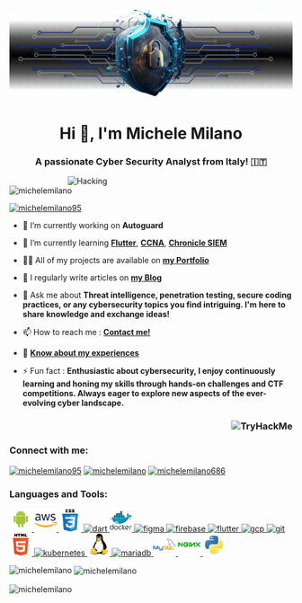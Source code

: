 [![MasterHead](https://github.com/michelemilano/michelemilano/blob/main/media/cybersecurity.gif)](https://michelemilano.it)
<h1 align="center">Hi 👋, I'm Michele Milano</h1>
<h3 align="center">A passionate Cyber Security Analyst from Italy! 🇮🇹</h3>
<img align="right" alt="Hacking" width="400" src="https://github.com/michelemilano/michelemilano/blob/main/media/cybersecurityanalyst.gif">


<p align="left"> <img src="https://komarev.com/ghpvc/?username=michelemilano&label=Profile%20views&color=3584e4&style=flat" alt="michelemilano" /> </p>

<p align="left"> <a href="https://twitter.com/michelemilano95" target="blank"><img src="https://img.shields.io/twitter/follow/michelemilano95?logo=twitter&style=for-the-badge" alt="michelemilano95" /></a> </p>

- 🔭 I’m currently working on **Autoguard**

- 🌱 I’m currently learning <a href="https://flutter.dev/">**Flutter**</a>, <a href="https://www.cisco.com/c/en/us/training-events/training-certifications/certifications/associate/ccna.html">**CCNA**</a>, <a href="https://cloud.google.com/chronicle/docs/overview?hl=en">**Chronicle SIEM**</a>
- 👨‍💻 All of my projects are available on <a href="https://michelemilano.it/blog/">**my Portfolio**</a>

- 📝 I regularly write articles on <a href="https://michelemilano.it/blog/">**my Blog**</a>

- 💬 Ask me about **Threat intelligence, penetration testing, secure coding practices, or any cybersecurity topics you find intriguing. I'm here to share knowledge and exchange ideas!**

- 📫 How to reach me : <a href="https://michelemilano.it/contact/">**Contact me!**</a>

- 📄 <a href="https://michelemilano.it/about/">**Know about my experiences**</a>

- ⚡ Fun fact : **Enthusiastic about cybersecurity, I enjoy continuously learning and honing my skills through hands-on challenges and CTF competitions. Always eager to explore new aspects of the ever-evolving cyber landscape.**
<h3 align="right"><img src="https://tryhackme-badges.s3.amazonaws.com/loox18.png" alt="TryHackMe"></h3>

<h3 align="left">Connect with me:</h3>
<p align="left">
<a href="https://twitter.com/michelemilano95" target="blank"><img align="center" src="https://raw.githubusercontent.com/rahuldkjain/github-profile-readme-generator/master/src/images/icons/Social/twitter.svg" alt="michelemilano95" height="30" width="40" /></a>
<a href="https://linkedin.com/in/michelemilano" target="blank"><img align="center" src="https://raw.githubusercontent.com/rahuldkjain/github-profile-readme-generator/master/src/images/icons/Social/linked-in-alt.svg" alt="michelemilano" height="30" width="40" /></a>
<a href="https://www.youtube.com/c/michelemilano686" target="blank"><img align="center" src="https://raw.githubusercontent.com/rahuldkjain/github-profile-readme-generator/master/src/images/icons/Social/youtube.svg" alt="michelemilano686" height="30" width="40" /></a>
</p>

<h3 align="left">Languages and Tools:</h3>
<p align="left"> <a href="https://developer.android.com" target="_blank" rel="noreferrer"> <img src="https://raw.githubusercontent.com/devicons/devicon/master/icons/android/android-original-wordmark.svg" alt="android" width="40" height="40"/> </a> <a href="https://aws.amazon.com" target="_blank" rel="noreferrer"> <img src="https://raw.githubusercontent.com/devicons/devicon/master/icons/amazonwebservices/amazonwebservices-original-wordmark.svg" alt="aws" width="40" height="40"/> </a> <a href="https://www.w3schools.com/css/" target="_blank" rel="noreferrer"> <img src="https://raw.githubusercontent.com/devicons/devicon/master/icons/css3/css3-original-wordmark.svg" alt="css3" width="40" height="40"/> </a> <a href="https://dart.dev" target="_blank" rel="noreferrer"> <img src="https://www.vectorlogo.zone/logos/dartlang/dartlang-icon.svg" alt="dart" width="40" height="40"/> </a> <a href="https://www.docker.com/" target="_blank" rel="noreferrer"> <img src="https://raw.githubusercontent.com/devicons/devicon/master/icons/docker/docker-original-wordmark.svg" alt="docker" width="40" height="40"/> </a> <a href="https://www.figma.com/" target="_blank" rel="noreferrer"> <img src="https://www.vectorlogo.zone/logos/figma/figma-icon.svg" alt="figma" width="40" height="40"/> </a> <a href="https://firebase.google.com/" target="_blank" rel="noreferrer"> <img src="https://www.vectorlogo.zone/logos/firebase/firebase-icon.svg" alt="firebase" width="40" height="40"/> </a> <a href="https://flutter.dev" target="_blank" rel="noreferrer"> <img src="https://www.vectorlogo.zone/logos/flutterio/flutterio-icon.svg" alt="flutter" width="40" height="40"/> </a> <a href="https://cloud.google.com" target="_blank" rel="noreferrer"> <img src="https://www.vectorlogo.zone/logos/google_cloud/google_cloud-icon.svg" alt="gcp" width="40" height="40"/> </a> <a href="https://git-scm.com/" target="_blank" rel="noreferrer"> <img src="https://www.vectorlogo.zone/logos/git-scm/git-scm-icon.svg" alt="git" width="40" height="40"/> </a> <a href="https://www.w3.org/html/" target="_blank" rel="noreferrer"> <img src="https://raw.githubusercontent.com/devicons/devicon/master/icons/html5/html5-original-wordmark.svg" alt="html5" width="40" height="40"/> </a> <a href="https://kubernetes.io" target="_blank" rel="noreferrer"> <img src="https://www.vectorlogo.zone/logos/kubernetes/kubernetes-icon.svg" alt="kubernetes" width="40" height="40"/> </a> <a href="https://www.linux.org/" target="_blank" rel="noreferrer"> <img src="https://raw.githubusercontent.com/devicons/devicon/master/icons/linux/linux-original.svg" alt="linux" width="40" height="40"/> </a> <a href="https://mariadb.org/" target="_blank" rel="noreferrer"> <img src="https://www.vectorlogo.zone/logos/mariadb/mariadb-icon.svg" alt="mariadb" width="40" height="40"/> </a> <a href="https://www.mysql.com/" target="_blank" rel="noreferrer"> <img src="https://raw.githubusercontent.com/devicons/devicon/master/icons/mysql/mysql-original-wordmark.svg" alt="mysql" width="40" height="40"/> </a> <a href="https://www.nginx.com" target="_blank" rel="noreferrer"> <img src="https://raw.githubusercontent.com/devicons/devicon/master/icons/nginx/nginx-original.svg" alt="nginx" width="40" height="40"/> </a> <a href="https://www.python.org" target="_blank" rel="noreferrer"> <img src="https://raw.githubusercontent.com/devicons/devicon/master/icons/python/python-original.svg" alt="python" width="40" height="40"/> </a> </p>

<p><img align="left" src="https://github-readme-stats.vercel.app/api/top-langs?username=michelemilano&show_icons=true&theme=dark&locale=en&layout=compact" alt="michelemilano" /></p>

<p>&nbsp;<img align="center" src="https://github-readme-stats.vercel.app/api?username=michelemilano&show_icons=true&theme=dark&locale=en" alt="michelemilano" /></p>

<p><img align="center" src="https://github-readme-streak-stats.herokuapp.com/?user=michelemilano&" alt="michelemilano" /></p>
